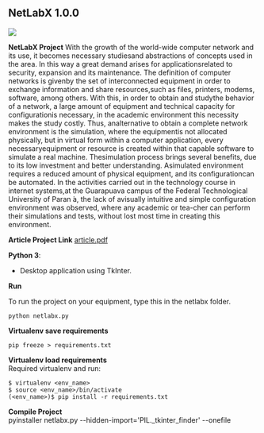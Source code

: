## NetLabX  **1.0.0**  
![
](https://camo.githubusercontent.com/56f040121ad5740119e34f278f43bbfcf7abaab9/687474703a2f2f69636f6e73686f772e6d652f6d656469612f696d616765732f53797374656d2f706c65782d69636f6e732f706e672f4f746865722f3235362f707974686f6e2e706e67)  
  
  **NetLabX Project**
  With the growth of the world-wide computer network and its use, it becomes necessary studiesand abstractions of concepts used in the area. In this way a great demand arises for applicationsrelated to security, expansion and its maintenance. The definition of computer networks is givenby the set of interconnected equipment in order to exchange information and share resources,such as files, printers, modems, software, among others. With this, in order to obtain and studythe behavior of a network, a large amount of equipment and technical capacity for configurationis  necessary,  in  the  academic  environment  this  necessity  makes  the  study  costly.  Thus,  analternative to obtain a complete network environment is the simulation, where the equipmentis not allocated physically, but in virtual form within a computer application, every necessaryequipment or resource is created within that capable software to simulate a real machine. Thesimulation process brings several benefits, due to its low investment and better understanding. Asimulated environment requires a reduced amount of physical equipment, and its configurationcan be automated. In the activities carried out in the technology course in internet systems,at the Guarapuava campus of the Federal Technological University of Paran ́a, the lack of avisually intuitive and simple configuration environment was observed, where any academic or tea-cher can perform their simulations and tests, without lost most time in creating this environment.
  
**Article Project Link**
[article.pdf](https://tcc.tsi.gp.utfpr.edu.br/attachments/approvals/157/GP_COINT_2019_1_PROPOSTA_PATRICK_FERRO_RIBEIRO.pdf?1559303561)
    
**Python 3**:
- Desktop application using TkInter.

**Run**  

  To run the project on your equipment, type this in the netlabx folder.  

    python netlabx.py

**Virtualenv save requirements**  

    pip freeze > requirements.txt  

**Virtualenv load requirements**  
Required virtualenv and run:  

    $ virtualenv <env_name>  
    $ source <env_name>/bin/activate  
    (<env_name>)$ pip install -r requirements.txt  

**Compile Project**  
    pyinstaller netlabx.py --hidden-import='PIL._tkinter_finder' --onefile  



